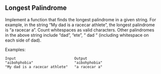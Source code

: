 ## Longest Palindrome

Implement a function that finds the longest palindrome in a given string. For example, in the string “My dad is a racecar athlete”, the longest palindrome is “a racecar a”. Count whitespaces as valid characters. Other palindromes in the above string include “dad”, “ete”, “ dad “ (including whitespace on each side of dad).

Examples:

```
Input                           Output
"aibohphobia"                   "aibohphobia"
"My dad is a racecar athlete"   "a racecar a"
```